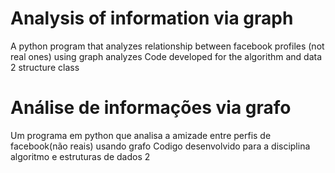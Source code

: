 # Analysis of information via graph

A python program that analyzes relationship between facebook profiles (not real ones) using graph analyzes
Code developed for the algorithm and data 2 structure class

# Análise de informações via grafo
Um programa em python que analisa a amizade entre perfis de facebook(não reais) usando grafo
Codigo desenvolvido para a disciplina algoritmo e estruturas de dados 2
